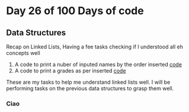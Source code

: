 # Day 26 of 100 Days of code

## Data Structures

Recap on Linked Lists,
Having a fee tasks checking if I understood all eh concepts well

  1. A code to print a nuber of inputed names by the order inserted 
    [code](./Nodes.java)
  2. A code to print a grades as per inserted
    [code](./Grades.java)

These are my tasks to help me understand linked lists well. I will be performing tasks on the previous data structures to grasp them well.

### Ciao